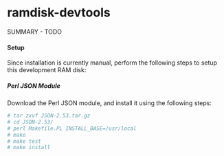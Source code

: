 ramdisk-devtools
================

SUMMARY - TODO


#### Setup

Since installation is currently manual, perform the following steps to setup this development RAM disk:

##### Perl JSON Module
Download the Perl JSON module, and install it using the following steps:

```bash
# tar zxvf JSON-2.53.tar.gz
# cd JSON-2.53/
# perl Makefile.PL INSTALL_BASE=/usr/local
# make
# make test
# make install
```
